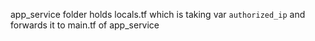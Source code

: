 app_service folder holds locals.tf which is taking var `authorized_ip` and forwards it to main.tf of app_service